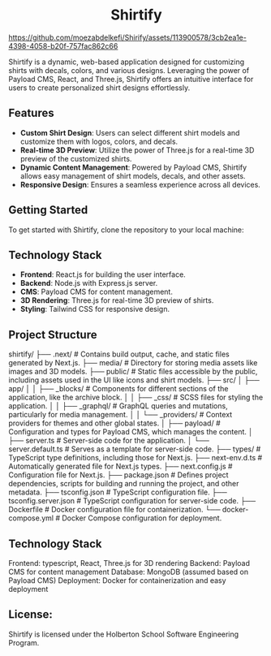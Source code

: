 <h1 align="center">Shirtify</h1>



https://github.com/moezabdelkefi/Shirify/assets/113900578/3cb2ea1e-4398-4058-b20f-757fac862c66



Shirtify is a dynamic, web-based application designed for customizing shirts with decals, colors, and various designs. Leveraging the power of Payload CMS, React, and Three.js, Shirtify offers an intuitive interface for users to create personalized shirt designs effortlessly.

## Features

- **Custom Shirt Design**: Users can select different shirt models and customize them with logos, colors, and decals.
- **Real-time 3D Preview**: Utilize the power of Three.js for a real-time 3D preview of the customized shirts.
- **Dynamic Content Management**: Powered by Payload CMS, Shirtify allows easy management of shirt models, decals, and other assets.
- **Responsive Design**: Ensures a seamless experience across all devices.

## Getting Started

To get started with Shirtify, clone the repository to your local machine:


## Technology Stack

- **Frontend**: React.js for building the user interface.
- **Backend**: Node.js with Express.js server.
- **CMS**: Payload CMS for content management.
- **3D Rendering**: Three.js for real-time 3D preview of shirts.
- **Styling**: Tailwind CSS for responsive design.

## Project Structure

shirtify/
├── .next/                     # Contains build output, cache, and static files generated by Next.js.
├── media/                     # Directory for storing media assets like images and 3D models.
├── public/                    # Static files accessible by the public, including assets used in the UI like icons and shirt models.
├── src/
│   ├── app/
│   │   ├── _blocks/           # Components for different sections of the application, like the archive block.
│   │   ├── _css/              # SCSS files for styling the application.
│   │   ├── _graphql/          # GraphQL queries and mutations, particularly for media management.
│   │   └── _providers/        # Context providers for themes and other global states.
│   ├── payload/               # Configuration and types for Payload CMS, which manages the content.
│   ├── server.ts              # Server-side code for the application.
│   └── server.default.ts      # Serves as a template for server-side code.
├── types/                     # TypeScript type definitions, including those for Next.js.
├── next-env.d.ts              # Automatically generated file for Next.js types.
├── next.config.js             # Configuration file for Next.js.
├── package.json               # Defines project dependencies, scripts for building and running the project, and other metadata.
├── tsconfig.json              # TypeScript configuration file.
├── tsconfig.server.json       # TypeScript configuration for server-side code.
├── Dockerfile                 # Docker configuration file for containerization.
└── docker-compose.yml         # Docker Compose configuration for deployment.


## Technology Stack

Frontend: typescript, React, Three.js for 3D rendering
Backend: Payload CMS for content management
Database: MongoDB (assumed based on Payload CMS)
Deployment: Docker for containerization and easy deployment


## License:

Shirtify is licensed under the Holberton School Software Engineering Program.
